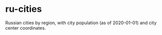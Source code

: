 # ru-cities

Russian cities by region, with city population (as of 2020-01-01) and city center coordinates.

